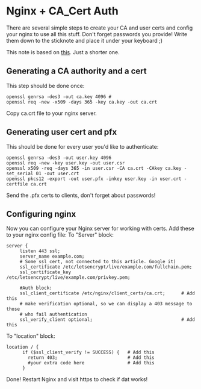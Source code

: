 # Nginx + CA_Cert Auth
There are several simple steps to create your CA and user certs and config your nginx to use all this stuff.
Don't forget passwords you provide! Write them down to the sticknote and place it under your keyboard ;)

This note is based on [this](https://fardog.io/blog/2017/12/30/client-side-certificate-authentication-with-nginx/). Just a shorter one.

## Generating a CA authority and a cert
This step should be done once:  
```
openssl genrsa -des3 -out ca.key 4096 #  
openssl req -new -x509 -days 365 -key ca.key -out ca.crt  
```
Copy ca.crt file to your nginx server.

## Generating user cert and pfx
This should be done for every user you'd like to authenticate:  
```
openssl genrsa -des3 -out user.key 4096  
openssl req -new -key user.key -out user.csr  
openssl x509 -req -days 365 -in user.csr -CA ca.crt -CAkey ca.key -set_serial 01 -out user.crt  
openssl pkcs12 -export -out user.pfx -inkey user.key -in user.crt -certfile ca.crt  
```
Send the .pfx certs to clients, don't forget about passwords!

## Configuring nginx
Now you can configure your Nginx server for working with certs. Add these to your nginx config file:
To "Server" block:  
```
server {
     listen 443 ssl;  
     server_name example.com;  
     # Some ssl cert, not connected to this article. Google it)   
     ssl_certificate /etc/letsencrypt/live/example.com/fullchain.pem;
     ssl_certificate_key /etc/letsencrypt/live/example.com/privkey.pem;  

     #Auth block:  
     ssl_client_certificate /etc/nginx/client_certs/ca.crt;      # Add this
     # make verification optional, so we can display a 403 message to those  
     # who fail authentication  
     ssl_verify_client optional;                                 # Add this
```
To "location" block:  
```
location / {  
      if ($ssl_client_verify != SUCCESS) {   # Add this
        return 403;                          # Add this
        #your extra code here                # Add this
      }
```
Done! Restart Nginx and visit https to check if dat works!
